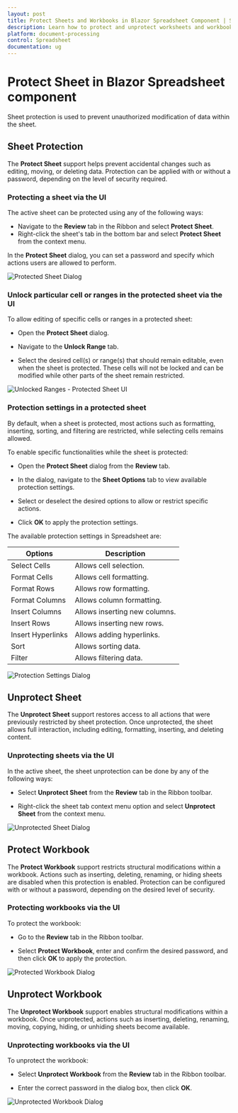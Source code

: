 ```yaml
---
layout: post
title: Protect Sheets and Workbooks in Blazor Spreadsheet Component | Syncfusion
description: Learn how to protect and unprotect worksheets and workbooks in the Syncfusion Blazor Spreadsheet component, both through the UI and more.
platform: document-processing
control: Spreadsheet
documentation: ug
---
```


# Protect Sheet in Blazor Spreadsheet component

Sheet protection is used to prevent unauthorized modification of data within the sheet.

## Sheet Protection

The **Protect Sheet** support helps prevent accidental changes such as editing, moving, or deleting data. Protection can be applied with or without a password, depending on the level of security required.

### Protecting a sheet via the UI

The active sheet can be protected using any of the following ways:

*   Navigate to the **Review** tab in the Ribbon and select **Protect Sheet**.
*   Right-click the sheet's tab in the bottom bar and select **Protect Sheet** from the context menu.

In the **Protect Sheet** dialog, you can set a password and specify which actions users are allowed to perform.

![Protected Sheet Dialog](./images/protect-sheet.gif)

### Unlock particular cell or ranges in the protected sheet via the UI

To allow editing of specific cells or ranges in a protected sheet:

* Open the **Protect Sheet** dialog.

* Navigate to the **Unlock Range** tab.

* Select the desired cell(s) or range(s) that should remain editable, even when the sheet is protected. These cells will not be locked and can be modified while other parts of the sheet remain restricted.

![Unlocked Ranges - Protected Sheet UI](./images/unlocked-range.gif)

### Protection settings in a protected sheet

By default, when a sheet is protected, most actions such as formatting, inserting, sorting, and filtering are restricted, while selecting cells remains allowed.

To enable specific functionalities while the sheet is protected:

* Open the **Protect Sheet** dialog from the **Review** tab.

* In the dialog, navigate to the **Sheet Options** tab to view available protection settings.

* Select or deselect the desired options to allow or restrict specific actions.

* Click **OK** to apply the protection settings.

The available protection settings in Spreadsheet are:

| Options | Description |
|------------------------|---------|
| Select Cells | Allows cell selection. |
| Format Cells | Allows cell formatting. |
| Format Rows | Allows row formatting. |
| Format Columns | Allows column formatting. |
| Insert Columns | Allows inserting new columns. |
| Insert Rows | Allows inserting new rows. |
| Insert Hyperlinks | Allows adding hyperlinks. |
| Sort | Allows sorting data. |
| Filter | Allows filtering data. |

![Protection Settings Dialog](./images/sheet-options.png)

## Unprotect Sheet

The **Unprotect Sheet** support restores access to all actions that were previously restricted by sheet protection. Once unprotected, the sheet allows full interaction, including editing, formatting, inserting, and deleting content.

### Unprotecting sheets via the UI

In the active sheet, the sheet unprotection can be done by any of the following ways:

* Select **Unprotect Sheet** from the **Review** tab in the Ribbon toolbar.

* Right-click the sheet tab context menu option and select **Unprotect Sheet** from the context menu.

![Unprotected Sheet Dialog](./images/unprotect-sheet.png)

## Protect Workbook

The **Protect Workbook** support restricts structural modifications within a workbook. Actions such as inserting, deleting, renaming, or hiding sheets are disabled when this protection is enabled. Protection can be configured with or without a password, depending on the desired level of security.

### Protecting workbooks via the UI

To protect the workbook:

* Go to the **Review** tab in the Ribbon toolbar.

* Select **Protect Workbook**, enter and confirm the desired password, and then click **OK** to apply the protection.

![Protected Workbook Dialog](./images/protect-workbook.gif)

## Unprotect Workbook

The **Unprotect Workbook** support enables structural modifications within a workbook. Once unprotected, actions such as inserting, deleting, renaming, moving, copying, hiding, or unhiding sheets become available.

### Unprotecting workbooks via the UI

To unprotect the workbook:

* Select **Unprotect Workbook** from the **Review** tab in the Ribbon toolbar.

* Enter the correct password in the dialog box, then click **OK**.

![Unprotected Workbook Dialog](./images/unprotect-workbook.png)
